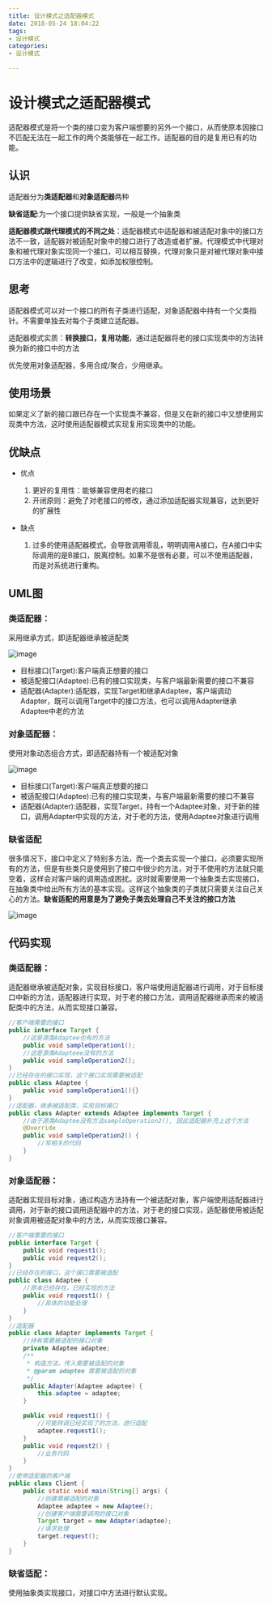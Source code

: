 ```yaml
---
title: 设计模式之适配器模式
date: 2018-05-24 18:04:22
tags:
- 设计模式
categories:
- 设计模式

---
```


#  设计模式之适配器模式

适配器模式是将一个类的接口变为客户端想要的另外一个接口，从而使原本因接口不匹配无法在一起工作的两个类能够在一起工作。适配器的目的是复用已有的功能。

<!--more-->

## 认识

适配器分为**类适配器**和**对象适配器**两种

**缺省适配**:为一个接口提供缺省实现，一般是一个抽象类

**适配器模式跟代理模式的不同之处**：适配器模式中适配器和被适配对象中的接口方法不一致，适配器对被适配对象中的接口进行了改造或者扩展。代理模式中代理对象和被代理对象实现同一个接口，可以相互替换，代理对象只是对被代理对象中接口方法中的逻辑进行了改变，如添加权限控制。

## 思考

适配器模式可以对一个接口的所有子类进行适配，对象适配器中持有一个父类指针。不需要单独去对每个子类建立适配器。

适配器模式实质：**转换接口，复用功能**，通过适配器将老的接口实现类中的方法转换为新的接口中的方法

优先使用对象适配器，多用合成/聚合，少用继承。

## 使用场景

如果定义了新的接口跟已存在一个实现类不兼容，但是又在新的接口中又想使用实现类中方法，这时使用适配器模式实现复用实现类中的功能。

## 优缺点

- 优点
  1. 更好的复用性：能够兼容使用老的接口
  2. 开闭原则：避免了对老接口的修改，通过添加适配器实现兼容，达到更好的扩展性

- 缺点
  1. 过多的使用适配器模式，会导致调用零乱，明明调用A接口，在A接口中实际调用的是B接口，脱离控制。如果不是很有必要，可以不使用适配器，而是对系统进行重构。

## UML图

### 类适配器：

采用继承方式，即适配器继承被适配类

![image](https://image-1257941127.cos.ap-beijing.myqcloud.com/deMode26.png)

- 目标接口(Target):客户端真正想要的接口
- 被适配接口(Adaptee):已有的接口实现类，与客户端最新需要的接口不兼容
- 适配器(Adapter):适配器，实现Target和继承Adaptee，客户端调动Adapter，既可以调用Target中的接口方法，也可以调用Adapter继承Adaptee中老的方法

### 对象适配器：

使用对象动态组合方式，即适配器持有一个被适配对象

![image](https://image-1257941127.cos.ap-beijing.myqcloud.com/deMode27.png)

- 目标接口(Target):客户端真正想要的接口
- 被适配接口(Adaptee):已有的接口实现类，与客户端最新需要的接口不兼容
- 适配器(Adapter):适配器，实现Target，持有一个Adaptee对象，对于新的接口，调用Adapter中实现的方法，对于老的方法，使用Adaptee对象进行调用

### 缺省适配

很多情况下，接口中定义了特别多方法，而一个类去实现一个接口，必须要实现所有的方法，但是有些类只是使用到了接口中很少的方法，对于不使用的方法就只能空着，这样会对客户端的调用造成困扰。这时就需要使用一个抽象类去实现接口，在抽象类中给出所有方法的基本实现。这样这个抽象类的子类就只需要关注自己关心的方法。**缺省适配的用意是为了避免子类去处理自己不关注的接口方法**

![image](https://image-1257941127.cos.ap-beijing.myqcloud.com/deMode28.png)

## 代码实现

### 类适配器：

适配器继承被适配对象，实现目标接口，客户端使用适配器进行调用，对于目标接口中新的方法，适配器进行实现，对于老的接口方法，调用适配器继承而来的被适配类中的方法，从而实现接口兼容。

```java
//客户端需要的接口
public interface Target {
    //这是源类Adaptee也有的方法
    public void sampleOperation1(); 
    //这是源类Adapteee没有的方法
    public void sampleOperation2(); 
}
//已经存在的接口实现，这个接口实现需要被适配
public class Adaptee {
    public void sampleOperation1(){}
}
//适配器，继承被适配类，实现目标接口
public class Adapter extends Adaptee implements Target {
    //由于源类Adaptee没有方法sampleOperation2(), 因此适配器补充上这个方法
    @Override
    public void sampleOperation2() {
        //写相关的代码
    }
}
```

### 对象适配器：

适配器实现目标对象，通过构造方法持有一个被适配对象，客户端使用适配器进行调用，对于新的接口调用适配器中的方法，对于老的接口实现，适配器使用被适配对象调用被适配对象中的方法，从而实现接口兼容。

```java
//客户端需要的接口
public interface Target {
	public void request1();
  	public void request2();
}
//已经存在的接口，这个接口需要被适配
public class Adaptee {
	//原本已经存在，已经实现的方法
	public void request1() {
		//具体的功能处理
	}
}
//适配器
public class Adapter implements Target {
	//持有需要被适配的接口对象
	private Adaptee adaptee;
	/**
	 * 构造方法，传入需要被适配的对象
	 * @param adaptee 需要被适配的对象
	 */
	public Adapter(Adaptee adaptee) {
		this.adaptee = adaptee;
	}

	public void request1() {
		//可能转调已经实现了的方法，进行适配
		adaptee.request1();
	}
 	public void request2() {
		//业务代码
	}
}
//使用适配器的客户端
public class Client {	
	public static void main(String[] args) {
		//创建需被适配的对象
		Adaptee adaptee = new Adaptee();
		//创建客户端需要调用的接口对象
		Target target = new Adapter(adaptee);
		//请求处理
		target.request();
	}
}

```

### 缺省适配：

使用抽象类实现接口，对接口中方法进行默认实现。